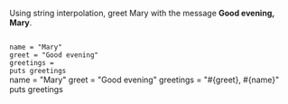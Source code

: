 Using string interpolation,
greet Mary with the message
**Good evening, Mary**.

<codeblock language="ruby" type="exercise" testMode="fixedInput">
<code>
name = "Mary"
greet = "Good evening"
greetings =
puts greetings
</code>

<solution>
name = "Mary"
greet = "Good evening"
greetings = "#{greet}, #{name}"
puts greetings
</solution>
</codeblock>